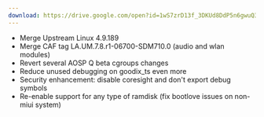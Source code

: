 ```yaml
---
download: https://drive.google.com/open?id=1wS7zrD13f_3DKUd8DdP5n6gwuQ3dPMKb
---
```

- Merge Upstream Linux 4.9.189
- Merge CAF tag LA.UM.7.8.r1-06700-SDM710.0 (audio and wlan modules)
- Revert several AOSP Q beta cgroups changes
- Reduce unused debugging on goodix_ts even more
- Security enhancement: disable coresight and don't export debug symbols
- Re-enable support for any type of ramdisk (fix bootlove issues on non-miui system)
